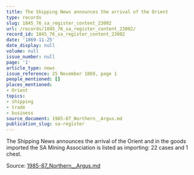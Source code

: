 ```yaml
---
title: The Shipping News announces the arrival of the Orient
type: records
slug: 1845_76_sa_register_content_23002
url: /records/1845_76_sa_register_content_23002/
record_id: 1845_76_sa_register_content_23002
date: '1869-11-25'
date_display: null
volume: null
issue_number: null
page: '1'
article_type: news
issue_reference: 25 November 1869, page 1
people_mentioned: []
places_mentioned:
- Orient
topics:
- shipping
- trade
- business
source_document: 1985-87_Northern__Argus.md
publication_slug: sa-register
---
```


The Shipping News announces the arrival of the Orient and in the goods imported the SA Mining Association is listed as importing: 22 cases and 1 chest.

Source: [1985-87_Northern__Argus.md](/downloads/markdown/1985-87_Northern__Argus.md)
